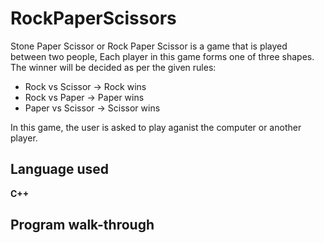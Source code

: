 # RockPaperScissors


Stone Paper Scissor or Rock Paper Scissor is a game that is played between two people, Each player in this game forms one of three shapes. The winner will be decided as per the given rules:

- Rock vs Scissor -> Rock wins
- Rock vs Paper -> Paper wins
- Paper vs Scissor -> Scissor wins

In this game, the user is asked to play aganist the computer or another player. 

<h2>Language used </h2>
 <b> C++ </b>

<h2> Program walk-through </h2>
